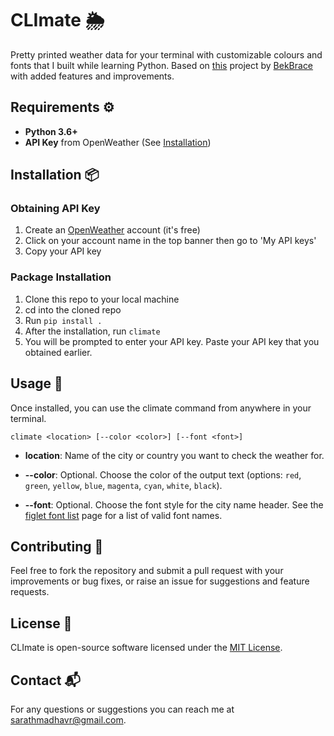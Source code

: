 # CLImate 🌦️ 
Pretty printed weather data for your terminal with customizable colours and fonts that I built while learning Python. Based on [this](https://github.com/BekBrace/weather-app-cli-python) project by [BekBrace](https://github.com/BekBrace) with added features and improvements.

## Requirements ⚙️
- **Python 3.6+**
- **API Key** from OpenWeather (See [Installation](#Installation))

## Installation 📦
### Obtaining API Key
1. Create an [OpenWeather](https://openweathermap.org/) account (it's free)
2. Click on your account name in the top banner then go to 'My API keys'
3. Copy your API key

### Package Installation
1. Clone this repo to your local machine
2. cd into the cloned repo
3. Run ```pip install .```
4. After the installation, run ```climate```
5. You will be prompted to enter your API key. Paste your API key that you obtained earlier.

## Usage 📜
Once installed, you can use the climate command from anywhere in your terminal.

```climate <location> [--color <color>] [--font <font>]```
- **location**: Name of the city or country you want to check the weather for.

- **--color**: Optional. Choose the color of the output text
  (options: ```red```, ```green```, ```yellow```, ```blue```, ```magenta```, ```cyan```, ```white```, ```black```).

- **--font**: Optional. Choose the font style for the city name header. See the [figlet font list](http://www.figlet.org/fontdb.cgi) page for a list of valid font names.
 
## Contributing 🤝
Feel free to fork the repository and submit a pull request with your improvements or bug fixes, or raise an issue for suggestions and feature requests.

## License 📄
CLImate is open-source software licensed under the [MIT License](https://github.com/Pseudozoid/CLImate/blob/main/LICENSE).

## Contact 📬
For any questions or suggestions you can reach me at sarathmadhavr@gmail.com.
